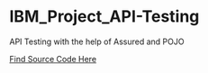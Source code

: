 # IBM_Project_API-Testing
API Testing with the help of Assured and POJO

[Find Source Code Here](https://github.com/noviicee/IBM_Project_API-Testing/tree/master/src/test/java)
